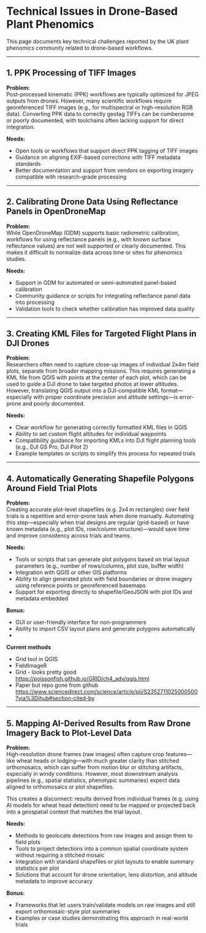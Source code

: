 # Technical Issues in Drone-Based Plant Phenomics

This page documents key technical challenges reported by the UK plant phenomics community related to drone-based workflows.

---

## 1. PPK Processing of TIFF Images

**Problem:**  
Post-processed kinematic (PPK) workflows are typically optimized for JPEG outputs from drones. However, many scientific workflows require georeferenced TIFF images (e.g., for multispectral or high-resolution RGB data). Converting PPK data to correctly geotag TIFFs can be cumbersome or poorly documented, with toolchains often lacking support for direct integration.

**Needs:**  
- Open tools or workflows that support direct PPK tagging of TIFF images  
- Guidance on aligning EXIF-based corrections with TIFF metadata standards  
- Better documentation and support from vendors on exporting imagery compatible with research-grade processing  

---

## 2. Calibrating Drone Data Using Reflectance Panels in OpenDroneMap

**Problem:**  
While OpenDroneMap (ODM) supports basic radiometric calibration, workflows for using reflectance panels (e.g., with known surface reflectance values) are not well supported or clearly documented. This makes it difficult to normalize data across time or sites for phenomics studies.

**Needs:**  
- Support in ODM for automated or semi-automated panel-based calibration  
- Community guidance or scripts for integrating reflectance panel data into processing  
- Validation tools to check whether calibration has improved data quality

- ---

## 3. Creating KML Files for Targeted Flight Plans in DJI Drones

**Problem:**  
Researchers often need to capture close-up images of individual 2x4m field plots, separate from broader mapping missions. This requires generating a KML file from QGIS with points at the center of each plot, which can be used to guide a DJI drone to take targeted photos at lower altitudes. However, translating QGIS output into a DJI-compatible KML format—especially with proper coordinate precision and altitude settings—is error-prone and poorly documented.

**Needs:**  
- Clear workflow for generating correctly formatted KML files in QGIS  
- Ability to set custom flight altitudes for individual waypoints  
- Compatibility guidance for importing KMLs into DJI flight planning tools (e.g., DJI GS Pro, DJI Pilot 2)  
- Example templates or scripts to simplify this process for repeated trials


---

## 4. Automatically Generating Shapefile Polygons Around Field Trial Plots

**Problem:**  
Creating accurate plot-level shapefiles (e.g. 2x4 m rectangles) over field trials is a repetitive and error-prone task when done manually. Automating this step—especially when trial designs are regular (grid-based) or have known metadata (e.g., plot IDs, row/column structure)—would save time and improve consistency across trials and teams.

**Needs:**  
- Tools or scripts that can generate plot polygons based on trial layout parameters (e.g., number of rows/columns, plot size, buffer width)  
- Integration with QGIS or other GIS platforms  
- Ability to align generated plots with field boundaries or drone imagery using reference points or georeferenced basemaps  
- Support for exporting directly to shapefile/GeoJSON with plot IDs and metadata embedded

**Bonus:**  
- GUI or user-friendly interface for non-programmers  
- Ability to import CSV layout plans and generate polygons automatically
- 

**Current methods**
- Grid tool in QGIS
- FieldImageR
- Grid - looks pretty good https://poissonfish.github.io/GRID/ch4_adv/qgis.html
- Paper but repo gone from github https://www.sciencedirect.com/science/article/pii/S2352711025000500?via%3Dihub#section-cited-by

---

## 5. Mapping AI-Derived Results from Raw Drone Imagery Back to Plot-Level Data

**Problem:**  
High-resolution drone frames (raw images) often capture crop features—like wheat heads or lodging—with much greater clarity than stitched orthomosaics, which can suffer from motion blur or stitching artifacts, especially in windy conditions. However, most downstream analysis pipelines (e.g., spatial statistics, phenotypic summaries) expect data aligned to orthomosaics or plot shapefiles.

This creates a disconnect: results derived from individual frames (e.g. using AI models for wheat head detection) need to be mapped or projected back into a geospatial context that matches the trial layout.

**Needs:**  
- Methods to geolocate detections from raw images and assign them to field plots  
- Tools to project detections into a common spatial coordinate system without requiring a stitched mosaic  
- Integration with standard shapefiles or plot layouts to enable summary statistics per plot  
- Solutions that account for drone orientation, lens distortion, and altitude metadata to improve accuracy

**Bonus:**  
- Frameworks that let users train/validate models on raw images and still export orthomosaic-style plot summaries  
- Examples or case studies demonstrating this approach in real-world trials
